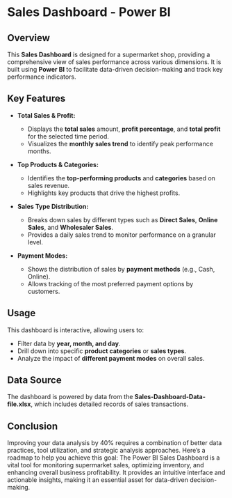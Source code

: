 # Sales Dashboard - Power BI

## Overview
This **Sales Dashboard** is designed for a supermarket shop, providing a comprehensive view of sales performance across various dimensions. It is built using **Power BI** to facilitate data-driven decision-making and track key performance indicators.

## Key Features

- **Total Sales & Profit:**
  - Displays the **total sales** amount, **profit percentage**, and **total profit** for the selected time period.
  - Visualizes the **monthly sales trend** to identify peak performance months.

- **Top Products & Categories:**
  - Identifies the **top-performing products** and **categories** based on sales revenue.
  - Highlights key products that drive the highest profits.

- **Sales Type Distribution:**
  - Breaks down sales by different types such as **Direct Sales**, **Online Sales**, and **Wholesaler Sales**.
  - Provides a daily sales trend to monitor performance on a granular level.

- **Payment Modes:**
  - Shows the distribution of sales by **payment methods** (e.g., Cash, Online).
  - Allows tracking of the most preferred payment options by customers.

## Usage
This dashboard is interactive, allowing users to:
- Filter data by **year, month, and day**.
- Drill down into specific **product categories** or **sales types**.
- Analyze the impact of **different payment modes** on overall sales.

## Data Source
The dashboard is powered by data from the **Sales-Dashboard-Data-file.xlsx**, which includes detailed records of sales transactions.

## Conclusion
Improving your data analysis by 40% requires a combination of better data practices, tool utilization, and strategic analysis approaches. Here’s a roadmap to help you achieve this goal:
The Power BI Sales Dashboard is a vital tool for monitoring supermarket sales, optimizing inventory, and enhancing overall business profitability. It provides an intuitive interface and actionable insights, making it an essential asset for data-driven decision-making.
